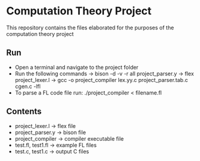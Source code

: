 # Computation Theory Project
This repository contains the files elaborated for the purposes of the computation theory project

## Run
* Open a terminal and navigate to the project folder 
* Run the following commands
  -> bison -d -v -r all project_parser.y
  -> flex project_lexer.l
  -> gcc -o project_compiler lex.yy.c project_parser.tab.c cgen.c -lfl
* To parse a FL code file run: ./project_compiler < filename.fl

## Contents
* project_lexer.l -> flex file
* project_parser.y -> bison file
* project_compiler -> compiler executable file
* test.fl, test1.fl -> example FL files
* test.c, test1.c -> output C files

